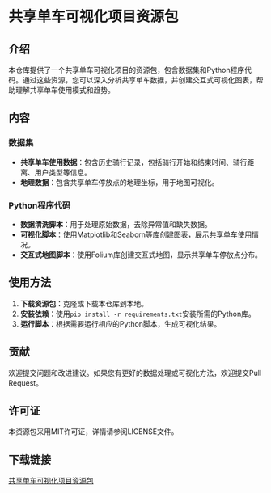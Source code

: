 # 共享单车可视化项目资源包

## 介绍

本仓库提供了一个共享单车可视化项目的资源包，包含数据集和Python程序代码。通过这些资源，您可以深入分析共享单车数据，并创建交互式可视化图表，帮助理解共享单车使用模式和趋势。

## 内容

### 数据集

- **共享单车使用数据**：包含历史骑行记录，包括骑行开始和结束时间、骑行距离、用户类型等信息。
- **地理数据**：包含共享单车停放点的地理坐标，用于地图可视化。

### Python程序代码

- **数据清洗脚本**：用于处理原始数据，去除异常值和缺失数据。
- **可视化脚本**：使用Matplotlib和Seaborn等库创建图表，展示共享单车使用情况。
- **交互式地图脚本**：使用Folium库创建交互式地图，显示共享单车停放点分布。

## 使用方法

1. **下载资源包**：克隆或下载本仓库到本地。
2. **安装依赖**：使用`pip install -r requirements.txt`安装所需的Python库。
3. **运行脚本**：根据需要运行相应的Python脚本，生成可视化结果。

## 贡献

欢迎提交问题和改进建议。如果您有更好的数据处理或可视化方法，欢迎提交Pull Request。

## 许可证

本资源包采用MIT许可证，详情请参阅LICENSE文件。

## 下载链接

[共享单车可视化项目资源包](https://pan.quark.cn/s/66ab850b4664)